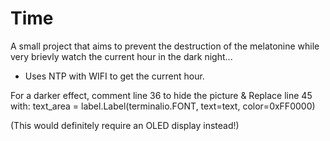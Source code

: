 # Time
A small project that aims to prevent the destruction of the melatonine while very brievly watch the current hour in the dark night...
* Uses NTP with WIFI to get the current hour.

For a darker effect, comment line 36 to hide the picture
&
Replace line 45 with:       text_area = label.Label(terminalio.FONT, text=text, color=0xFF0000)

(This would definitely require an OLED display instead!)
